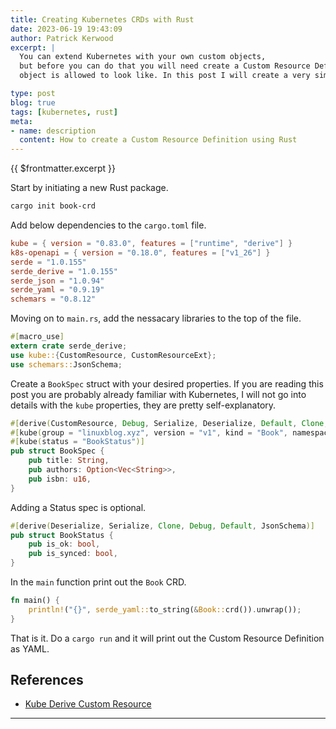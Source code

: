 ```yaml
---
title: Creating Kubernetes CRDs with Rust
date: 2023-06-19 19:43:09
author: Patrick Kerwood
excerpt: |
  You can extend Kubernetes with your own custom objects,
  but before you can do that you will need create a Custom Resource Definition so that Kubernetes knows what the
  object is allowed to look like. In this post I will create a very simple Kubernetes CRD for a Book kind using Rust and kube-rs.

type: post
blog: true
tags: [kubernetes, rust]
meta:
- name: description
  content: How to create a Custom Resource Definition using Rust
---
```

{{ $frontmatter.excerpt }}

Start by initiating a new Rust package.
```sh
cargo init book-crd
```

Add below dependencies to the `cargo.toml` file.
```toml
kube = { version = "0.83.0", features = ["runtime", "derive"] }
k8s-openapi = { version = "0.18.0", features = ["v1_26"] }
serde = "1.0.155"
serde_derive = "1.0.155"
serde_json = "1.0.94"
serde_yaml = "0.9.19"
schemars = "0.8.12"
```

Moving on to `main.rs`, add the nessacary libraries to the top of the file.
```rust
#[macro_use]
extern crate serde_derive;
use kube::{CustomResource, CustomResourceExt};
use schemars::JsonSchema;
```

Create a `BookSpec` struct with your desired properties. If you are reading this post you are probably already familiar
with Kubernetes, I will not go into details with the `kube` properties, they are pretty self-explanatory.

```rust
#[derive(CustomResource, Debug, Serialize, Deserialize, Default, Clone, JsonSchema)]
#[kube(group = "linuxblog.xyz", version = "v1", kind = "Book", namespaced)]
#[kube(status = "BookStatus")]
pub struct BookSpec {
    pub title: String,
    pub authors: Option<Vec<String>>,
    pub isbn: u16,
}
```

Adding a Status spec is optional.
```rust
#[derive(Deserialize, Serialize, Clone, Debug, Default, JsonSchema)]
pub struct BookStatus {
    pub is_ok: bool,
    pub is_synced: bool,
}
```

In the `main` function print out the `Book` CRD.
```rust
fn main() {
    println!("{}", serde_yaml::to_string(&Book::crd()).unwrap());
}
```

That is it. Do a `cargo run` and it will print out the Custom Resource Definition as YAML.

## References
- [Kube Derive Custom Resource](https://docs.rs/kube/latest/kube/derive.CustomResource.html)
---


